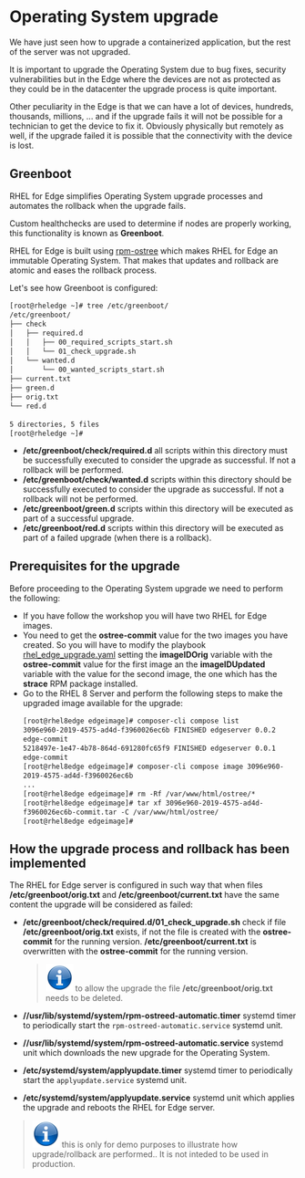 # Operating System upgrade

We have just seen how to upgrade a containerized application, but the rest of the server was not upgraded.

It is important to upgrade the Operating System due to bug fixes, security vulnerabilities but in the Edge where the devices are not as protected as they could be in the datacenter the upgrade process is quite important.

Other peculiarity in the Edge is that we can have a lot of devices, hundreds, thousands, millions, ... and if the upgrade fails it will not be possible for a technician to get the device to fix it. Obviously physically but remotely as well, if the upgrade failed it is possible that the connectivity with the device is lost.

## Greenboot

RHEL for Edge simplifies Operating System upgrade processes and automates the rollback when the upgrade fails.

Custom healthchecks are used to determine if nodes are properly working, this functionality is known as **Greenboot**.

RHEL for Edge is built using [rpm-ostree](https://coreos.github.io/rpm-ostree/) which makes RHEL for Edge an immutable Operating System. That makes that updates and rollback are atomic and eases the rollback process.

Let's see how Greenboot is configured:

```console
[root@rheledge ~]# tree /etc/greenboot/
/etc/greenboot/
├── check
│   ├── required.d
│   │   ├── 00_required_scripts_start.sh
│   │   └── 01_check_upgrade.sh
│   └── wanted.d
│       └── 00_wanted_scripts_start.sh
├── current.txt
├── green.d
├── orig.txt
└── red.d

5 directories, 5 files
[root@rheledge ~]# 
```

* **/etc/greenboot/check/required.d** all scripts within this directory must be successfully executed to consider the upgrade as successful. If not a rollback will be performed.
* **/etc/greenboot/check/wanted.d** scripts within this directory should be successfully executed to consider the upgrade as successful. If not a rollback will not be performed.
* **/etc/greenboot/green.d** scripts within this directory will be executed as part of a successful upgrade.
* **/etc/greenboot/red.d** scripts within this directory will be executed as part of a failed upgrade (when there is a rollback).

## Prerequisites for the upgrade

Before proceeding to the Operating System upgrade we need to perform the following:

* If you have follow the workshop you will have two RHEL for Edge images.
* You need to get the **ostree-commit** value for the two images you have created. So you will have to modify the playbook [rhel_edge_upgrade.yaml](ansible/rhel_edge_upgrade.yaml) setting the **imageIDOrig** variable with the **ostree-commit** value for the first image an the **imageIDUpdated** variable with the value for the second image, the one which has the **strace** RPM package installed.
* Go to the RHEL 8 Server and perform the following steps to make the upgraded image available for the upgrade:
  ```console
  [root@rhel8edge edgeimage]# composer-cli compose list
  3096e960-2019-4575-ad4d-f3960026ec6b FINISHED edgeserver 0.0.2 edge-commit
  5218497e-1e47-4b78-864d-691280fc65f9 FINISHED edgeserver 0.0.1 edge-commit
  [root@rhel8edge edgeimage]# composer-cli compose image 3096e960-2019-4575-ad4d-f3960026ec6b
  ...
  [root@rhel8edge edgeimage]# rm -Rf /var/www/html/ostree/*
  [root@rhel8edge edgeimage]# tar xf 3096e960-2019-4575-ad4d-f3960026ec6b-commit.tar -C /var/www/html/ostree/ 
  [root@rhel8edge edgeimage]# 
  ```

## How the upgrade process and rollback has been implemented

The RHEL for Edge server is configured in such way that when files **/etc/greenboot/orig.txt** and **/etc/greenboot/current.txt** have the same content the upgrade will be considered as failed:

* **/etc/greenboot/check/required.d/01_check_upgrade.sh** check if file **/etc/greenboot/orig.txt** exists, if not the file is created with the **ostree-commit** for the running version. **/etc/greenboot/current.txt** is overwritten with the **ostree-commit** for the running version.

  > ![INFORMATION](icons/information-icon.png) to allow the upgrade the file **/etc/greenboot/orig.txt** needs to be deleted.

* **//usr/lib/systemd/system/rpm-ostreed-automatic.timer** systemd timer to periodically start the `rpm-ostreed-automatic.service` systemd  unit.
* **//usr/lib/systemd/system/rpm-ostreed-automatic.service** systemd unit which downloads the new upgrade for the Operating System.
* **/etc/systemd/system/applyupdate.timer** systemd timer to periodically start the `applyupdate.service` systemd unit.
* **/etc/systemd/system/applyupdate.service** systemd unit which applies the upgrade and reboots the RHEL for Edge server.

> ![INFORMATION](icons/information-icon.png) this is only for demo purposes to illustrate how upgrade/rollback are performed.. It is not inteded to be used in production.
